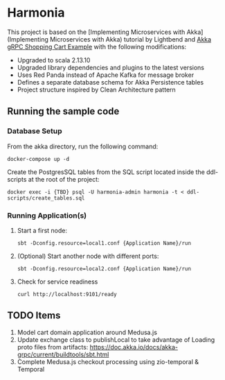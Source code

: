 # Harmonia

This project is based on the [Implementing Microservices with Akka](Implementing Microservices with Akka) tutorial by Lightbend and [Akka gRPC Shopping Cart Example](https://github.com/akka/akka-projection/tree/main/samples/grpc/shopping-cart-service-scala) with the following modifications:

- Upgraded to scala 2.13.10
- Upgraded library dependencies and plugins to the latest versions
- Uses Red Panda instead of Apache Kafka for message broker
- Defines a separate database schema for Akka Persistence tables
- Project structure inspired by Clean Architecture pattern

## Running the sample code

### Database Setup

From the akka directory, run the following command:
```shell
docker-compose up -d
```
Create the PostgresSQL tables from the SQL script located inside the ddl-scripts at the root of the project:
```shell
docker exec -i {TBD} psql -U harmonia-admin harmonia -t < ddl-scripts/create_tables.sql
```

### Running Application(s)

1. Start a first node:

    ```
    sbt -Dconfig.resource=local1.conf {Application Name}/run
    ```

2. (Optional) Start another node with different ports:

    ```
    sbt -Dconfig.resource=local2.conf {Application Name}/run
    ```

3. Check for service readiness

    ```
    curl http://localhost:9101/ready
    ```

## TODO Items
1. Model cart domain application around Medusa.js
2. Update exchange class to publishLocal to take advantage of Loading proto files from artifacts: https://doc.akka.io/docs/akka-grpc/current/buildtools/sbt.html
3. Complete Medusa.js checkout processing using zio-temporal & Temporal